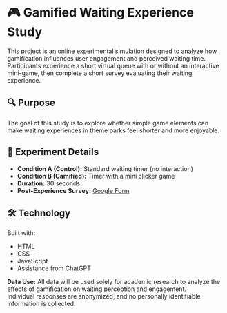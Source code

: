 # 🎮 Gamified Waiting Experience Study

This project is an online experimental simulation designed to analyze how gamification influences user engagement and perceived waiting time.  
Participants experience a short virtual queue with or without an interactive mini-game, then complete a short survey evaluating their waiting experience.

## 🔍 Purpose
The goal of this study is to explore whether simple game elements can make waiting experiences in theme parks feel shorter and more enjoyable.

## 🧠 Experiment Details
- **Condition A (Control):** Standard waiting timer (no interaction)  
- **Condition B (Gamified):** Timer with a mini clicker game  
- **Duration:** 30 seconds  
- **Post-Experience Survey:** [Google Form](https://forms.gle/GXLKQPJTBuvqJFsq7)

## 🛠️ Technology
Built with:
- HTML  
- CSS  
- JavaScript
-  Assistance from ChatGPT

**Data Use:**
All data will be used solely for academic research to analyze the effects of gamification on waiting perception and engagement.  
Individual responses are anonymized, and no personally identifiable information is collected.
